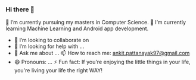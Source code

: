 ### Hi there 👋

<!--
**ankitwkd/ankitwkd** is a ✨ _special_ ✨ repository because its `README.md` (this file) appears on your GitHub profile.

Here are some ideas to get you started:
-->
🔭 I’m currently pursuing my masters in Computer Science.
🌱 I’m currently learning Machine Learning and Android app development.
- 👯 I’m looking to collaborate on
- 🤔 I’m looking for help with ...
- 💬 Ask me about ...
📫 How to reach me: ankit.pattanayak97@gmail.com
- 😄 Pronouns: ...
⚡ Fun fact: If you're enjoying the little things in your life, you're living your life the right WAY!

